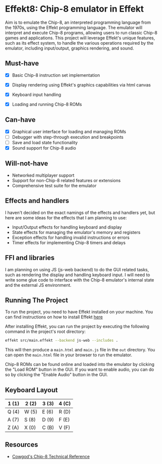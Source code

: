 # Effekt8: Chip-8 emulator in Effekt

Aim is to emulate the Chip-8, an interpreted programming language from the 1970s, using the Effekt programming language. The emulator will interpret and execute Chip-8 programs, allowing users to run classic Chip-8 games and applications. This project will leverage Effekt's unique features, such as its effect system, to handle the various operations required by the emulator, including input/output, graphics rendering, and sound.

## Must-have

- [x] Basic Chip-8 instruction set implementation

- [x] Display rendering using Effekt's graphics capabilities via html canvas
- [x] Keyboard input handling
- [x] Loading and running Chip-8 ROMs

## Can-have

- [x] Graphical user interface for loading and managing ROMs
- [ ] Debugger with step-through execution and breakpoints
- [ ] Save and load state functionality
- [x] Sound support for Chip-8 audio

## Will-not-have

- Networked multiplayer support
- Support for non-Chip-8 related features or extensions
- Comprehensive test suite for the emulator

## Effects and handlers

I haven't decided on the exact namings of the effects and handlers yet, but here are some ideas for the effects that I am planning to use:

- Input/Output effects for handling keyboard and display
- State effects for managing the emulator's memory and registers
- Exception effects for handling invalid instructions or errors
- Timer effects for implementing Chip-8 timers and delays

## FFI and libraries

I am planning on using JS (js-web backend) to do the GUI related tasks, such as rendering the display and handling keyboard input. I will need to write some glue code to interface with the Chip-8 emulator's internal state and the external JS environment.

## Running The Project

To run the project, you need to have Effekt installed on your machine. You can find instructions on how to install Effekt [here](https://effekt-lang.org/docs)

After installing Effekt, you can run the project by executing the following command in the project's root directory:

```bash
effekt src/main.effekt --backend js-web --includes .
```

This will then produce a `main.html` and `main.js` file in the `out` directory. You can open the `main.html` file in your browser to run the emulator.

Chip-8 ROMs can be found online and loaded into the emulator by clicking the "Load ROM" button in the GUI.
If you want to enable audio, you can do so by clicking the "Enable Audio" button in the GUI.

## Keyboard Layout

| 1 (1) | 2 (2) | 3 (3) | 4 (C) |
| ----- | ----- | ----- | ----- |
| Q (4) | W (5) | E (6) | R (D) |
| A (7) | S (8) | D (9) | F (E) |
| Z (A) | X (0) | C (B) | V (F) |

## Resources

- [Cowgod's Chip-8 Technical Reference](http://devernay.free.fr/hacks/chip8/C8TECH10.HTM)
